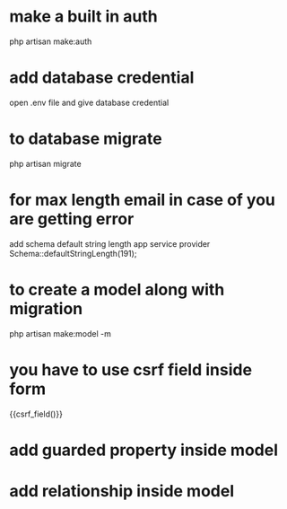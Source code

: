 # make a built in auth

php artisan make:auth

# add database credential

open .env file and give database credential

# to database migrate

php artisan migrate

# for max length email in case of you are getting error 
add schema default string length app service provider
Schema::defaultStringLength(191);

#  to create a model along with migration
php artisan make:model <modelname> -m

# you have to use csrf field inside form
{{csrf_field()}}

# add guarded property inside model
# add relationship inside model
